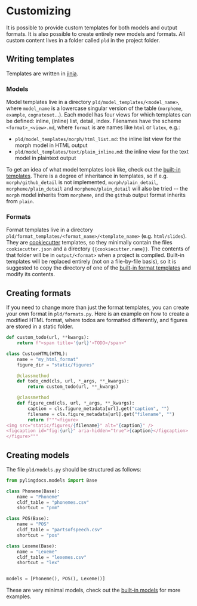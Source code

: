 # Customizing

It is possible to provide custom templates for both models and output formats.
It is also possible to create entirely new models and formats.
All custom content lives in a folder called `pld` in the project folder.

## Writing templates
Templates are written in [jinja](https://jinja.palletsprojects.com).

### Models
Model templates live in a directory `pld/model_templates/<model_name>`, where `model_name` is a lowercase singular version of the table (`morpheme`, `example`, `cognateset`...).
Each model has four views for which templates can be defined: inline, (inline) list, detail, index.
Filenames have the scheme `<format>_<view>.md`, where `format` is are names like `html` or `latex`, e.g.:

* `pld/model_templates/morph/html_list.md`: the inline list view for the morph model in HTML output
* `pld/model_templates/text/plain_inline.md`: the inline view for the text model in plaintext output

To get an idea of what model templates look like, check out the [built-in templates](https://github.com/fmatter/pylingdocs/tree/main/src/pylingdocs/data/model_templates).
There is a degree of inheritance in templates, so if e.g. `morph/github_detail` is not implemented, `morph/plain_detail`, `morpheme/plain_detail` and `morpheme/plain_detail` will also be tried -- the `morph` model inherits from `morpheme`, and the `github` output format inherits from `plain`.

### Formats
Format templates live in a directory `pld/format_templates/<format_name>/<template_name>` (e.g. `html/slides`).
They are [cookiecutter](https://cookiecutter.readthedocs.io) templates, so they minimally contain the files `cookiecutter.json` and a directory `{{cookiecutter.name}}`.
The contents of that folder will be in `output/<format>` when a project is compiled.
Built-in templates will be replaced entirely (not on a file-by-file basis), so it is suggested to copy the directory of one of the [built-in format templates](https://github.com/fmatter/pylingdocs/tree/main/src/pylingdocs/data/format_templates) and modify its contents.

## Creating formats
If you need to change more than just the format templates, you can create your own format in `pld/formats.py`.
Here is an example on how to create a modified HTML format, where todos are formatted differently, and figures are stored in a static folder.


```python
def custom_todo(url, **kwargs):
    return f"<span title='{url}'>TODO</span>"

class CustomHTML(HTML):
    name = "my_html_format"
    figure_dir = "static/figures"

    @classmethod
    def todo_cmd(cls, url, *_args, **_kwargs):
        return custom_todo(url, **_kwargs)

    @classmethod
    def figure_cmd(cls, url, *_args, **_kwargs):
        caption = cls.figure_metadata[url].get("caption", "")
        filename = cls.figure_metadata[url].get("filename", "")
        return f"""<figure>
<img src="static/figures/{filename}" alt="{caption}" />
<figcaption id="fig:{url}" aria-hidden="true">{caption}</figcaption>
</figure>"""

```

## Creating models
The file `pld/models.py` should be structured as follows:

```python
from pylingdocs.models import Base

class Phoneme(Base):
    name = "Phoneme"
    cldf_table = "phonemes.csv"
    shortcut = "pnm"

class POS(Base):
    name = "POS"
    cldf_table = "partsofspeech.csv"
    shortcut = "pos"

class Lexeme(Base):
    name = "Lexeme"
    cldf_table = "lexemes.csv"
    shortcut = "lex"


models = [Phoneme(), POS(), Lexeme()]

```

These are very minimal models, check out the [built-in models](https://github.com/fmatter/pylingdocs/blob/main/src/pylingdocs/models.py) for more examples.

